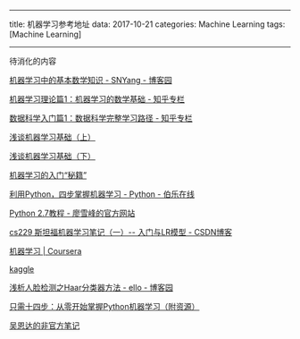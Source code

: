 
---

title: 机器学习参考地址
data: 2017-10-21
categories: Machine Learning
tags: [Machine Learning]

---

待消化的内容


[机器学习中的基本数学知识 - SNYang - 博客园](http://www.cnblogs.com/steven-yang/p/6348112.html "机器学习中的基本数学知识 - SNYang - 博客园")

[机器学习理论篇1：机器学习的数学基础 - 知乎专栏](https://zhuanlan.zhihu.com/p/25197792 "机器学习理论篇1：机器学习的数学基础 - 知乎专栏")

[数据科学入门篇1：数据科学完整学习路径 - 知乎专栏](https://zhuanlan.zhihu.com/p/24799837)

[浅谈机器学习基础（上）](http://www.jianshu.com/p/ed9ae5385b89)

[浅谈机器学习基础（下）](http://www.jianshu.com/p/0359e3b7bb1b)

[机器学习的入门“秘籍” ](https://yq.aliyun.com/articles/204352?utm_content=m_30548)

[利用Python，四步掌握机器学习 - Python - 伯乐在线](http://python.jobbole.com/84326/ "利用Python，四步掌握机器学习 - Python - 伯乐在线")

[Python 2.7教程 - 廖雪峰的官方网站](https://www.liaoxuefeng.com/wiki/001374738125095c955c1e6d8bb493182103fac9270762a000 "Python 2.7教程 - 廖雪峰的官方网站")

[cs229 斯坦福机器学习笔记（一）-- 入门与LR模型 - CSDN博客](http://blog.csdn.net/dinosoft/article/details/34960693 "cs229 斯坦福机器学习笔记（一）-- 入门与LR模型 - CSDN博客")


[机器学习 | Coursera](https://www.coursera.org/learn/machine-learning?authMode=signup "机器学习 | Coursera")

[kaggle](https://www.kaggle.com/)

[浅析人脸检测之Haar分类器方法 - ello - 博客园](http://www.cnblogs.com/ello/archive/2012/04/28/2475419.html "浅析人脸检测之Haar分类器方法 - ello - 博客园")

[只需十四步：从零开始掌握Python机器学习（附资源）](https://mp.weixin.qq.com/s?__biz=MzA3MzI4MjgzMw==&mid=2650724242&idx=1&sn=703d242700e29813d6c482daf6b211c5&chksm=871b13ecb06c9afa28f8aad729496620078985e4eae8a1296fc407dbd70c1d70fabb3b2817fa&scene=21#wechat_redirect)

[吴恩达的非官方笔记](http://www.holehouse.org/mlclass/)



